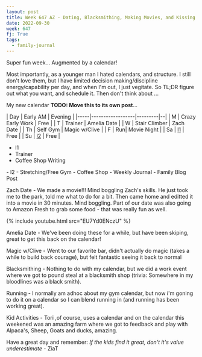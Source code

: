 ```yaml
---
layout: post
title: Week 647 AZ - Dating, Blacksmithing, Making Movies, and Kissing Alpacas
date: 2022-09-30
week: 647
fj: True
tags:
  - family-journal
---
```


Super fun week... Augmented by a calendar!

Most importantly, as a younger man I hated calendars, and structure. I still don't love them, but I have limited decision making/discipline energy/capability per day, and when I'm out, I just vegitate. So TL;DR figure out what you want, and schedule it. Then don't think about ...

My new calendar **TODO: Move this to its own post**...


| Day | Early AM         | Evening |
|-----|------------------|---------|--|
| M   | Crazy Early Work | Free    |
| T   | Trainer | Amelia Date    |
| W   | Stair Climber | Zach Date    |
| Th   | Self Gym | Magic  w/Clive |
| F   | Run| Movie Night  |
| Sa   | [l1](l1) | Free  |
| Su   | [l2](l2) | Free  |


- l1
- Trainer
- Coffee Shop Writing

<div/>
- l2
- Stretching/Free Gym
- Coffee Shop
- Weekly Journal
- Family Blog Post



Zach Date - We made a movie!!! Mind boggling Zach's skills. He just took me to the park, told me what to do for a bit. Then came home and editted it into a movie in 30 minutes. Mind boggling. Part of our date was also going to Amazon Fresh to grab some food - that was really fun as well.

{% include youtube.html src="EU7Yd0ENczU" %}

Amelia Date - We've been doing these for a while, but have been skiping, great to get this back on the calendar!

Magic w/Clive - Went to our favorite bar, didn't actually do magic (takes a while to build back courage), but felt fantastic seeing it back to normal

Blacksmithing - Nothing to do with my calendar, but we did a work event where we got to pound steal at a blacksmith shop (trivia: Somewhere in my bloodlines was a black smith).

Running - I normally am adhoc about my gym calendar, but now i'm goning to do it on a calendar so I can blend running in (and running has been working great).

Kid Activities - Tori ,of course, uses a calendar and on the calendar this weekened was an amazing farm where we got to feedback and play with Alpaca's, Sheep, Goats and ducks, amazing.





Have a great day and remember: _If the kids find it great, don't it's value underestimate_ - ZiaT
